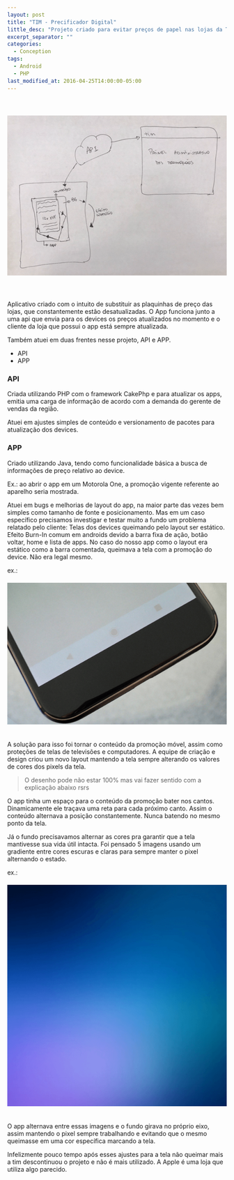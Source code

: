 ```yaml
---
layout: post
title: "TIM - Precificador Digital"
little_desc: "Projeto criado para evitar preços de papel nas lojas da TIM"
excerpt_separator: ""
categories:
  - Conception
tags:
  - Android
  - PHP
last_modified_at: 2016-04-25T14:00:00-05:00
---
```


<img src="assets/img/conception/tim-precificador-digital.png" style="margin:40px auto;" alt="">

Aplicativo criado com o intuito de substituir as plaquinhas de preço das lojas, que constantemente estão desatualizadas. 
O App funciona junto a uma api que envia para os devices os preços atualizados no momento e o cliente da loja que possui o app está sempre atualizada.

Também atuei em duas frentes nesse projeto, API e APP. 


* API
* APP

### API
Criada utilizando PHP com o framework CakePhp e para atualizar os apps, emitia uma carga de informação de acordo com a demanda do gerente de vendas da região. 

Atuei em ajustes simples de conteúdo e versionamento de pacotes para atualização dos devices.


### APP
Criado utilizando Java, tendo como funcionalidade básica a busca de informações de preço relativo ao device. 

Ex.: ao abrir o app em um Motorola One, a promoção vigente referente ao aparelho seria mostrada.

Atuei em bugs e melhorias de layout do app, na maior parte das vezes bem simples como tamanho de fonte e posicionamento. Mas em um caso específico precisamos investigar e testar muito a fundo um problema relatado pelo cliente: Telas dos devices queimando pelo layout ser estático. Efeito Burn-In comum em androids devido a barra fixa de ação, botão voltar, home e lista de apps. No caso do nosso app como o layout era estático como a barra comentada, queimava a tela com a promoção do device. Não era legal mesmo.

ex.:
<img src="assets/img/conception/pd-tim-burn-in.png" style="margin:20px auto;" alt="">

A solução para isso foi tornar o conteúdo da promoção móvel, assim como proteções de telas de televisões e computadores. 
A equipe de criação e design criou um novo layout mantendo a tela sempre alterando os valores de cores dos pixels da tela.

> O desenho pode não estar 100% mas vai fazer sentido com a explicação abaixo rsrs

O app tinha um espaço para o conteúdo da promoção bater nos cantos. Dinamicamente ele traçava uma reta para cada próximo canto. Assim o conteúdo alternava a posição constantemente. Nunca batendo no mesmo ponto da tela.

Já o fundo precisavamos alternar as cores pra garantir que a tela mantivesse sua vida útil intacta. 
Foi pensado 5 imagens usando um gradiente entre cores escuras e claras para sempre manter o pixel alternando o estado.

ex.: 
<img src="assets/img/conception/pd-tim-bg-example.png" style="margin:20px auto;" alt="">

O app alternava entre essas imagens e o fundo girava no próprio eixo, assim mantendo o pixel sempre trabalhando e evitando que o mesmo queimasse em uma cor específica marcando a tela. 


Infelizmente pouco tempo após esses ajustes para a tela não queimar mais a tim descontinuou o projeto e não é mais utilizado.
A Apple é uma loja que utiliza algo parecido. 

